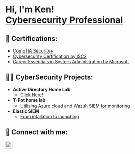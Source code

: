 <h1>Hi, I'm Ken! <br/> <a href="https://www.linkedin.com/in/ken-cheuk-lun-chiu">Cybersecurity Professional</a> </h1>

<h2>📜 Certifications:</h2>

- [CompTIA Security+](https://www.credly.com/badges/0b2d2e5a-46d4-48ac-9551-6445034eb613/linked_in_profile)  
- [Cybersecurity Certification by ISC2](https://www.credly.com/badges/9f5722a0-c81b-4161-b789-cf1f1105c56d/linked_in_profile)  
- [Career Essentials in System Administration by Microsoft](https://www.linkedin.com/learning/certificates/5cbdf04db7b00921c8b23cb93b9c44fd0e846caf18ff6b031a7d85e315db7ff8)

<h2>👨‍💻 CyberSecurity Projects:</h2>

- <b>Active Directory Home Lab</b>
	- [Click Here!](https://github.com/kenchiu429)
- <b>T-Pot home lab</b>
	- [Utilising Azure cloud and Wazuh SIEM for monitoring](https://github.com/kenchiu429)
- <b>Elastic SIEM</b>
	- [From intallation to launching](https://github.com/kenchiu429)


<h2> 🤳 Connect with me:</h2>

[<img align="left" alt="Ken Chiu | LinkedIn" width="22px" src="https://cdn.jsdelivr.net/npm/simple-icons@v3/icons/linkedin.svg" />][linkedin]

[linkedin]: https://linkedin.com/in/ken-cheuk-lun-chiu

<!--
**joshmadakor1/joshmadakor1** is a ✨ _special_ ✨ repository because its `README.md` (this file) appears on your GitHub profile.

Here are some ideas to get you started:

- 🔭 I’m currently working on ...
- 🌱 I’m currently learning ...
- 👯 I’m looking to collaborate on ...
- 🤔 I’m looking for help with ...
- 💬 Ask me about ...
- 📫 How to reach me: ...
- 😄 Pronouns: ...
- ⚡ Fun fact: ...
-->

